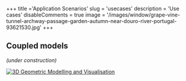 +++
title ='Application Scenarios'
slug = 'usecases'
description = 'Use cases'
disableComments = true
image = '/images/window/grape-vine-tunnel-archway-passage-garden-autumn-near-douro-river-portugal-93621530.jpg'
+++

## Coupled models


*(under construction)*

[![3D Geometric Modelling and Visualisation](/images/openalea.rtfd.io/doc/tutorials/notebook/images/plantgl_objects.png)](https://www.bonjovi.com)


<!--- ![3D Reconstruction of Plant Architecture](/images/openalea.rtfd.io/doc/tutorials/notebook/images/mtg_plantframe.png){width="30.0%"} 

![L-Systems Simulation](/images/openalea.rtfd.io/doc/tutorials/notebook/images/lpy_lpymagic.png){width="30.0%"}

![Reconstruction and Ecophysiology of Grapevine](/images/openalea.rtfd.io/doc/tutorials/notebook/images/hydroshoot_grapevine.png){width="30.0%"}

![Light Interception](/images/openalea.rtfd.io/doc/tutorials/notebook/images/caribu_crops.png){width="30.0%"}

![Architectural analysis construction & vizualisation of 2D/3D architecture.](/images/openalea.rtfd.io/doc/tutorials/notebook/images/strawberry.png){width="100.0%"})
-->